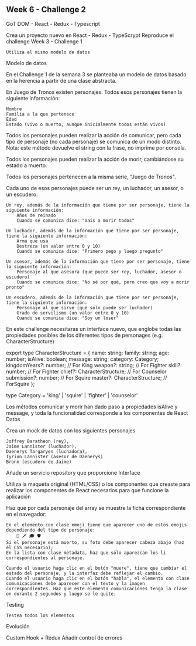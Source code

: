 ## Week 6 - Challenge 2

GoT DOM - React - Redux - Typescript

Crea un proyecto nuevo en React - Redux - TypeScrypt Reproduce el challenge Week 3 - Challenge 1

    Utiliza el mismo modelo de datos

Modelo de datos

En el Challenge 1 de la semana 3 se planteaba un modelo de datos basado en la herencia a partir de una clase abstracta.

En Juego de Tronos existen personajes. Todos esos personajes tienen la siguiente información:

    Nombre
    Familia a la que pertenece
    Edad
    Estado (vivo o muerto, aunque inicialmente todos están vivos)

Todos los personajes pueden realizar la acción de comunicar, pero cada tipo de personaje (no cada personaje) se comunica de un modo distinto. Nota: este método devuelve el string con la frase, no imprime por consola.

Todos los personajes pueden realizar la acción de morir, cambiándose su estado a muerto.

Todos los personajes pertenecen a la misma serie, "Juego de Tronos".

Cada uno de esos personajes puede ser un rey, un luchador, un asesor, o un escudero.

    Un rey, además de la información que tiene por ser personaje, tiene la siguiente información:
        Años de reinado
        Cuando se comunica dice: "Vais a morir todos"

    Un luchador, además de la información que tiene por ser personaje, tiene la siguiente información:
        Arma que usa
        Destreza (un valor entre 0 y 10)
        Cuando se comunica dice: "Primero pego y luego pregunto"

    Un asesor, además de la información que tiene por ser personaje, tiene la siguiente información:
        Personaje al que asesora (que puede ser rey, luchador, asesor o escudero)
        Cuando se comunica dice: "No sé por qué, pero creo que voy a morir pronto"

    Un escudero, además de la información que tiene por ser personaje, tiene la siguiente información:
        Personaje al que sirve (que sólo puede ser luchador)
        Grado de servilismo (un valor entre 0 y 10)
        Cuando se comunica dice: "Soy un loser"

En este challenge necesitaras un interface nuevo, que englobe todas las propiedades posibles de los diferentes tipos de personages (e.g. CharacterStructure)

export type CharacterStructure = {
name: string;
family: string;
age: number;
isAlive: boolean;
message: string;
category: Category;
kingdomYears?: number; // For King
weapon?: string; // For Fighter
skill?: number; // For Fighter
chief?: CharacterStructure; // For Counselor
submission?: number; // For Squire
master?: CharacterStructure; // ForSquire
};

type Category = 'king' | 'squire' | 'fighter' | 'counselor'

Los métodos comunicar y morir han dado paso a propiedades isAlive y message, y toda la funcionalidad corresponde a los componentes de React
Datos

Crea un mock de datos con los siguientes personajes

    Joffrey Baratheon (rey),
    Jaime Lannister (luchador),
    Daenerys Targaryen (luchadora),
    Tyrion Lannister (asesor de Daenerys)
    Bronn (escudero de Jaime)

Añade un servicio repository que proporcione
Interface

Utiliza la maqueta original (HTML/CSS) o los componentes que creaste para realizar los componentes de React necesarios para que funcione la aplicación

Haz que por cada personaje del array se muestre la ficha correspondiente en el navegador:

    En el elemento con clase emoji tiene que aparecer uno de estos emojis dependiendo del tipo de personaje:
        👑 🗡 🎓 🛡
    Si el personaje está muerto, su foto debe aparecer cabeza abajo (haz el CSS necesario);
    En la lista con clase metadata, haz que sólo aparezcan los li correspondientes al personaje.

    Cuando el usuario haga clic en el botón "muere", tiene que cambiar el estado del personaje, y la interfaz debe reflejar el cambio.
    Cuando el usuario haga clic en el botón "habla", el elemento con clase comunicaciones debe aparecer con el texto y la imagen correspondientes. Haz que este elemento comunicaciones tenga la clase on durante 2 segundos y luego se le quite.

Testing

    Testea todos los elementos

Evolución

Custom Hook + Redux Añadir control de errores
